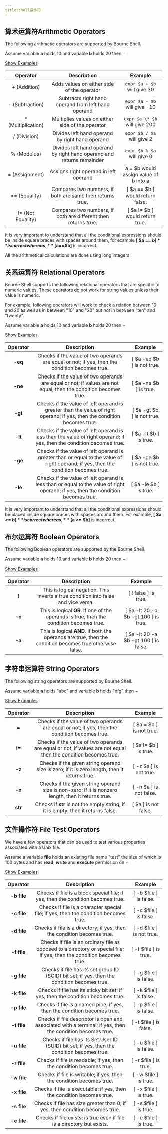 ```yaml
---
title:shell操作符
---
```


## 算术运算符Arithmetic Operators

The following arithmetic operators are supported by Bourne Shell.

Assume variable **a** holds 10 and variable **b** holds 20 then −

[Show Examples](https://www.tutorialspoint.com/unix/unix-arithmetic-operators.htm)

|      Operator      |                         Description                          |                Example                |
| :----------------: | :----------------------------------------------------------: | :-----------------------------------: |
|    + (Addition)    |          Adds values on either side of the operator          |      `expr $a + $b` will give 30      |
|  - (Subtraction)   |     Subtracts right hand operand from left hand operand      |     `expr $a - $b` will give -10      |
| * (Multiplication) |       Multiplies values on either side of the operator       |     `expr $a \* $b` will give 200     |
|    / (Division)    |       Divides left hand operand by right hand operand        |      `expr $b / $a` will give 2       |
|    % (Modulus)     | Divides left hand operand by right hand operand and returns remainder |      `expr $b % $a` will give 0       |
|   = (Assignment)   |            Assigns right operand in left operand             | a = $b would assign value of b into a |
|   == (Equality)    |  Compares two numbers, if both are same then returns true.   |   [ $a == $b ] would return false.    |
| != (Not Equality)  | Compares two numbers, if both are different then returns true. |    [ $a != $b ] would return true.    |

It is very important to understand that all the conditional expressions should be inside square braces with spaces around them, for example **[ $a == $b ]** is correct whereas, **[$a==$b]** is incorrect.

All the arithmetical calculations are done using long integers.

## 关系运算符 Relational Operators

Bourne Shell supports the following relational operators that are specific to numeric values. These operators do not work for string values unless their value is numeric.

For example, following operators will work to check a relation between 10 and 20 as well as in between "10" and "20" but not in between "ten" and "twenty".

Assume variable **a** holds 10 and variable **b** holds 20 then −

[Show Examples](https://www.tutorialspoint.com/unix/unix-relational-operators.htm)

| Operator |                         Description                          |          Example           |
| :------: | :----------------------------------------------------------: | :------------------------: |
| **-eq**  | Checks if the value of two operands are equal or not; if yes, then the condition becomes true. | [ $a -eq $b ] is not true. |
| **-ne**  | Checks if the value of two operands are equal or not; if values are not equal, then the condition becomes true. |   [ $a -ne $b ] is true.   |
| **-gt**  | Checks if the value of left operand is greater than the value of right operand; if yes, then the condition becomes true. | [ $a -gt $b ] is not true. |
| **-lt**  | Checks if the value of left operand is less than the value of right operand; if yes, then the condition becomes true. |   [ $a -lt $b ] is true.   |
| **-ge**  | Checks if the value of left operand is greater than or equal to the value of right operand; if yes, then the condition becomes true. | [ $a -ge $b ] is not true. |
| **-le**  | Checks if the value of left operand is less than or equal to the value of right operand; if yes, then the condition becomes true. |   [ $a -le $b ] is true.   |

It is very important to understand that all the conditional expressions should be placed inside square braces with spaces around them. For example, **[ $a <= $b ]** is correct whereas, **[$a <= $b]** is incorrect.

## 布尔运算符 Boolean Operators

The following Boolean operators are supported by the Bourne Shell.

Assume variable **a** holds 10 and variable **b** holds 20 then −

[Show Examples](https://www.tutorialspoint.com/unix/unix-boolean-operators.htm)

| Operator |                         Description                          |                Example                |
| :------: | :----------------------------------------------------------: | :-----------------------------------: |
|  **!**   | This is logical negation. This inverts a true condition into false and vice versa. |         [ ! false ] is true.          |
|  **-o**  | This is logical **OR**. If one of the operands is true, then the condition becomes true. | [ $a -lt 20 -o $b -gt 100 ] is true.  |
|  **-a**  | This is logical **AND**. If both the operands are true, then the condition becomes true otherwise false. | [ $a -lt 20 -a $b -gt 100 ] is false. |

## 字符串运算符 String Operators

The following string operators are supported by Bourne Shell.

Assume variable **a** holds "abc" and variable **b** holds "efg" then −

[Show Examples](https://www.tutorialspoint.com/unix/unix-string-operators.htm)

| Operator |                         Description                          |         Example          |
| :------: | :----------------------------------------------------------: | :----------------------: |
|  **=**   | Checks if the value of two operands are equal or not; if yes, then the condition becomes true. | [ $a = $b ] is not true. |
|  **!=**  | Checks if the value of two operands are equal or not; if values are not equal then the condition becomes true. |  [ $a != $b ] is true.   |
|  **-z**  | Checks if the given string operand size is zero; if it is zero length, then it returns true. |  [ -z $a ] is not true.  |
|  **-n**  | Checks if the given string operand size is non-zero; if it is nonzero length, then it returns true. | [ -n $a ] is not false.  |
| **str**  | Checks if **str** is not the empty string; if it is empty, then it returns false. |   [ $a ] is not false.   |

## 文件操作符 File Test Operators

We have a few operators that can be used to test various properties associated with a Unix file.

Assume a variable **file** holds an existing file name "test" the size of which is 100 bytes and has **read**, **write** and **execute** permission on −

[Show Examples](https://www.tutorialspoint.com/unix/unix-file-operators.htm)

|  Operator   |                         Description                          |          Example          |
| :---------: | :----------------------------------------------------------: | :-----------------------: |
| **-b file** | Checks if file is a block special file; if yes, then the condition becomes true. |  [ -b $file ] is false.   |
| **-c file** | Checks if file is a character special file; if yes, then the condition becomes true. |  [ -c $file ] is false.   |
| **-d file** | Checks if file is a directory; if yes, then the condition becomes true. | [ -d $file ] is not true. |
| **-f file** | Checks if file is an ordinary file as opposed to a directory or special file; if yes, then the condition becomes true. |   [ -f $file ] is true.   |
| **-g file** | Checks if file has its set group ID (SGID) bit set; if yes, then the condition becomes true. |  [ -g $file ] is false.   |
| **-k file** | Checks if file has its sticky bit set; if yes, then the condition becomes true. |  [ -k $file ] is false.   |
| **-p file** | Checks if file is a named pipe; if yes, then the condition becomes true. |  [ -p $file ] is false.   |
| **-t file** | Checks if file descriptor is open and associated with a terminal; if yes, then the condition becomes true. |  [ -t $file ] is false.   |
| **-u file** | Checks if file has its Set User ID (SUID) bit set; if yes, then the condition becomes true. |  [ -u $file ] is false.   |
| **-r file** | Checks if file is readable; if yes, then the condition becomes true. |   [ -r $file ] is true.   |
| **-w file** | Checks if file is writable; if yes, then the condition becomes true. |   [ -w $file ] is true.   |
| **-x file** | Checks if file is executable; if yes, then the condition becomes true. |   [ -x $file ] is true.   |
| **-s file** | Checks if file has size greater than 0; if yes, then condition becomes true. |   [ -s $file ] is true.   |
| **-e file** | Checks if file exists; is true even if file is a directory but exists. |   [ -e $file ] is true.   |